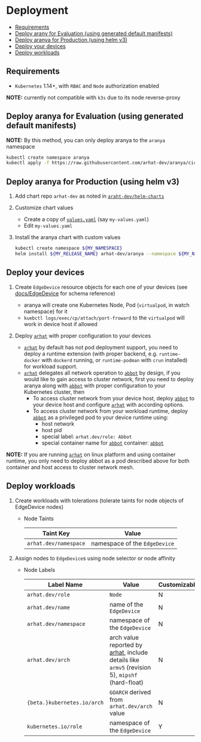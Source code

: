 # Deployment

- [Requirements](#requirements)
- [Deploy arany for Evaluation (using generated default manifests)](#deploy-arany-for-evaluation-using-generated-default-manifests)
- [Deploy aranya for Production (using helm v3)](#deploy-aranya-for-production-using-helm-v3)
- [Deploy your devices](#deploy-your-devices)
- [Deploy workloads](#deploy-workloads)

## Requirements

- `Kubernetes` 1.14+, with `RBAC` and `Node` authorization enabled

__NOTE:__ currently not compatible with `k3s` due to its node reverse-proxy

## Deploy aranya for Evaluation (using generated default manifests)

__NOTE:__ By this method, you can only deploy aranya to the `aranya` namespace

```bash
kubectl create namespace aranya
kubectl apply -f https://raw.githubusercontent.com/arhat-dev/aranya/cicd/deploy/kube/aranya.yaml
```

## Deploy aranya for Production (using helm v3)

1. Add chart repo `arhat-dev` as noted in [`araht-dev/helm-charts`](https://github.com/arhat-dev/helm-charts)

1. Customize chart values
   - Create a copy of [`values.yaml`](../cicd/deploy/charts/aranya/values.yaml) (say `my-values.yaml`)
   - Edit `my-values.yaml`

1. Install the aranya chart with custom values

   ```bash
   kubectl create namespace ${MY_NAMESPACE}
   helm install ${MY_RELEASE_NAME} arhat-dev/aranya --namespace ${MY_NAMESPACE} -f my-values.yaml
   ```

## Deploy your devices

1. Create `EdgeDevice` resource objects for each one of your devices (see [docs/EdgeDevice](./docs/EdgeDevice.md) for schema reference)
   - aranya will create one Kubernetes Node, Pod (`virtualpod`, in watch namespace) for it
   - `kuebctl logs/exec/cp/attach/port-froward` to the `virtualpod` will work in device host if allowed

1. Deploy [`arhat`][arhat] with proper configuration to your devices
   - [`arhat`][arhat] by default has not pod deployment support, you need to deploy a runtime extension (with proper backend, e.g. `runtime-docker` with `dockerd` running, or `runtime-podman` with `crun` installed) for workload support.
   - [`arhat`][arhat] delegates all network operation to [`abbot`][abbot] by design, if you would like to gain access to cluster network, first you need to deploy aranya along with [`abbot`][abbot] with proper configuration to your Kubernetes cluster, then
     - To access cluster network from your device host, deploy [`abbot`][abbot] to your device host and configure [`arhat`][arhat] with according options.
     - To access cluster network from your workload runtime, deploy [`abbot`][abbot] as a privileged pod to your device runtime using:
         - host network
         - host pid
         - special label: `arhat.dev/role: Abbot`
         - special container name for [`abbot`][abbot] container: [`abbot`][abbot]

__NOTE:__ If you are running [`arhat`][arhat] on linux platform and using container runtime, you only need to deploy abbot as a pod described above for both container and host access to cluster network mesh.

## Deploy workloads

1. Create workloads with tolerations (tolerate taints for node objects of EdgeDevice nodes)

   - Node Taints

      | Taint Key             | Value                         |
      | --------------------- | ----------------------------- |
      | `arhat.dev/namespace` | namespace of the `EdgeDevice` |

1. Assign nodes to `EdgeDevice`s using node selector or node affinity

   - Node Labels

      | Label Name                  | Value                                                                                                   | Customizable |
      | --------------------------- | ------------------------------------------------------------------------------------------------------- | ------------ |
      | `arhat.dev/role`            | `Node`                                                                                                  | N            |
      | `arhat.dev/name`            | name of the `EdgeDevice`                                                                                | N            |
      | `arhat.dev/namespace`       | namespace of the `EdgeDevice`                                                                           | N            |
      | `arhat.dev/arch`            | arch value reported by [arhat][arhat], include details like `armv5` (revision 5), `mipshf` (hard-float) | N            |
      | `{beta.}kubernetes.io/arch` | `GOARCH` derived from `arhat.dev/arch` value                                                            | N            |
      | `kubernetes.io/role`        | namespace of the `EdgeDevice`                                                                           | Y            |

[arhat]: https://github.com/arhat-dev/arhat
[abbot]: https://github.com/arhat-dev/abbot
